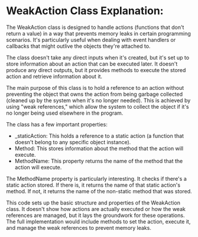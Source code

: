 # WeakAction Class Explanation:

The WeakAction class is designed to handle actions (functions that don't return a value) in a way that prevents memory leaks in certain programming scenarios. It's particularly useful when dealing with event handlers or callbacks that might outlive the objects they're attached to.

The class doesn't take any direct inputs when it's created, but it's set up to store information about an action that can be executed later. It doesn't produce any direct outputs, but it provides methods to execute the stored action and retrieve information about it.

The main purpose of this class is to hold a reference to an action without preventing the object that owns the action from being garbage collected (cleaned up by the system when it's no longer needed). This is achieved by using "weak references," which allow the system to collect the object if it's no longer being used elsewhere in the program.

The class has a few important properties:

- _staticAction: This holds a reference to a static action (a function that doesn't belong to any specific object instance).
- Method: This stores information about the method that the action will execute.
- MethodName: This property returns the name of the method that the action will execute.

The MethodName property is particularly interesting. It checks if there's a static action stored. If there is, it returns the name of that static action's method. If not, it returns the name of the non-static method that was stored.

This code sets up the basic structure and properties of the WeakAction class. It doesn't show how actions are actually executed or how the weak references are managed, but it lays the groundwork for these operations. The full implementation would include methods to set the action, execute it, and manage the weak references to prevent memory leaks.
